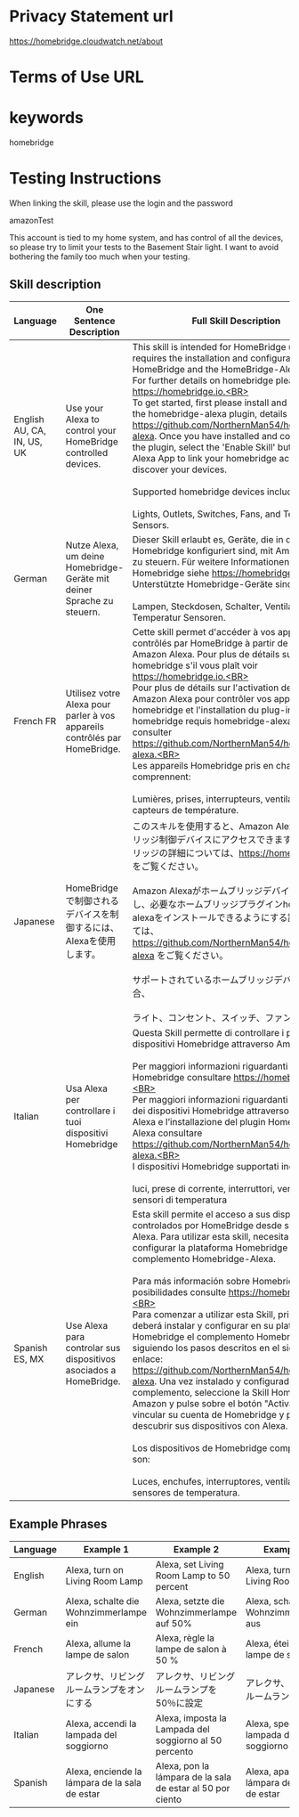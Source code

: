 # Privacy Statement url

https://homebridge.cloudwatch.net/about

# Terms of Use URL

# keywords

homebridge

# Testing Instructions

When linking the skill, please use the login and the password

amazonTest

This account is tied to my home system, and has control of all the devices, so please try to limit your tests to the Basement Stair light.  I want to avoid bothering the family too much when your testing.

## Skill description

| Language | One Sentence Description | Full Skill Description |
| ------ | -------- | -------- |
| English AU, CA, IN, US, UK| Use your Alexa to control your HomeBridge controlled devices. | This skill is intended for HomeBridge users, and requires the installation and configuration of HomeBridge and the HomeBridge-Alexa Plugin. For further details on homebridge please see https://homebridge.io.<BR><BR>To get started, first please install and configure the homebridge-alexa plugin, details are here https://github.com/NorthernMan54/homebridge-alexa. Once you have installed and configured the plugin, select the 'Enable Skill' button in the Alexa App to link your homebridge account and discover your devices.<BR><BR>Supported homebridge devices include:<BR><BR>Lights, Outlets, Switches, Fans, and Temperature Sensors. |
| German | Nutze Alexa, um deine Homebridge-Geräte mit deiner Sprache zu steuern. | Dieser Skill erlaubt es, Geräte, die in deiner Homebridge konfiguriert sind, mit Amazon Alexa zu steuern. Für weitere Informationen zu Homebridge siehe https://homebridge.io.<BR><BR>Unterstützte Homebridge-Geräte sind:<BR><BR>Lampen, Steckdosen, Schalter, Ventilatoren und Temperatur Sensoren.|
| French FR | Utilisez votre Alexa pour parler à vos appareils contrôlés par HomeBridge. | Cette skill permet d'accéder à vos appareils contrôlés par HomeBridge à partir de votre Amazon Alexa. Pour plus de détails sur homebridge s'il vous plaît voir https://homebridge.io.<BR><BR>Pour plus de détails sur l'activation de votre Amazon Alexa pour contrôler vos appareils homebridge et l'installation du plug-in homebridge requis homebridge-alexa, veuillez consulter https://github.com/NorthernMan54/homebridge-alexa.<BR><BR>Les appareils Homebridge pris en charge comprennent:<BR><BR>Lumières, prises, interrupteurs, ventilateurs et capteurs de température. |
| Japanese | HomeBridgeで制御されるデバイスを制御するには、Alexaを使用します。 | このスキルを使用すると、Amazon Alexaホームブリッジ制御デバイスにアクセスできます。 ホームブリッジの詳細については、https://homebridge.io をご覧ください。<BR><BR>Amazon Alexaがホームブリッジデバイスを制御し、必要なホームブリッジプラグインhomebridge-alexaをインストールできるようにする詳細については、https://github.com/NorthernMan54/homebridge-alexa をご覧ください。 <BR><BR>サポートされているホームブリッジデバイスの場合、<BR><BR>ライト、コンセント、スイッチ、ファン。|
| Italian | Usa Alexa per controllare i tuoi dispositivi Homebridge | Questa Skill permette di controllare i propri dispositivi Homebridge attraverso Amazon Alexa.<BR><BR>Per maggiori informazioni riguardanti Homebridge consultare https://homebridge.io.<BR><BR>Per maggiori informazioni riguardanti il controllo dei dispositivi Homebridge attraverso Amazon Alexa e l’installazione del plugin Homebridge-Alexa consultare https://github.com/NorthernMan54/homebridge-alexa.<BR><BR>I dispositivi Homebridge supportati includono:<BR><BR>luci, prese di corrente, interruttori, ventole e sensori di temperatura|
| Spanish ES, MX | Use Alexa para controlar sus dispositivos asociados a HomeBridge. | Esta skill permite el acceso a sus dispositivos controlados por HomeBridge desde su Amazon Alexa. Para utilizar esta skill, necesita instalar y configurar la plataforma Homebridge y el complemento Homebridge-Alexa. <BR><BR>Para más información sobre Homebridge y sus posibilidades consulte https://homebridge.io.<BR><BR>Para comenzar a utilizar esta Skill, primero deberá instalar y configurar en su plataforma Homebridge el complemento Homebridge-Alexa siguiendo los pasos descritos en el siguiente enlace: https://github.com/NorthernMan54/homebridge-alexa. Una vez instalado y configurado el complemento, seleccione la Skill Homebridge en Amazon y pulse sobre el botón "Activar" para vincular su cuenta de Homebridge y poder descubrir sus dispositivos con Alexa.<BR><BR>Los dispositivos de Homebridge compatibles son:<BR><BR>Luces, enchufes, interruptores, ventiladores y sensores de temperatura. |

## Example Phrases

| Language | Example 1 | Example 2 | Example 3 |
| -------- | --------- | --------- | --------- |
| English | Alexa, turn on Living Room Lamp | Alexa, set Living Room Lamp to 50 percent | Alexa, turn off Living Room Lamp |
| German | Alexa, schalte die Wohnzimmerlampe ein | Alexa, setzte die Wohnzimmerlampe auf 50% | Alexa, schalte die Wohnzimmerlampe aus |
| French | Alexa, allume la lampe de salon | Alexa, règle la lampe de salon à 50 % | Alexa, éteins la lampe de salon |
| Japanese | アレクサ、リビングルームランプをオンにする | アレクサ、リビングルームランプを50％に設定 | アレクサ、リビングルームランプを消す |
| Italian | Alexa, accendi la lampada del soggiorno | Alexa, imposta la Lampada del soggiorno al 50 percento | Alexa, spegni la lampada del soggiorno |
| Spanish | Alexa, enciende la lámpara de la sala de estar | Alexa, pon la lámpara de la sala de estar al 50 por ciento | Alexa, apaga la lámpara de la sala de estar |
